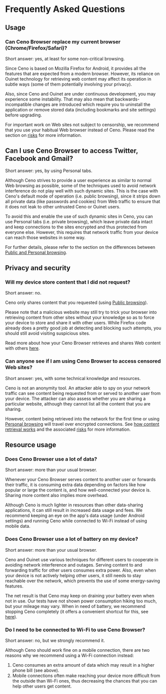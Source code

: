 # Frequently Asked Questions

## Usage

### Can Ceno Browser replace my current browser (Chrome/Firefox/Safari)?

Short answer: yes, at least for some non-critical browsing.

Since Ceno is based on Mozilla Firefox for Android, it provides all the features that are expected from a modern browser.  However, its reliance on Ouinet technology for retrieving web content may affect its operation in subtle ways (some of them potentially involving your privacy).

Also, since Ceno and Ouinet are under continuous development, you may experience some instability.  That may also mean that backwards-incompatible changes are introduced which require you to uninstall the application or remove stored data (including bookmarks and site settings) before upgrading.

For important work on Web sites not subject to censorship, we recommend that you use your habitual Web browser instead of Ceno.  Please read the section on [risks](../concepts/risks.md) for more information.

## Can I use Ceno Browser to access Twitter, Facebook and Gmail?

Short answer: yes, by using Personal tabs.

Although Ceno strives to provide a user experience as similar to normal Web browsing as possible, some of the techniques used to avoid network interference do not play well with such dynamic sites.  This is the case with Ceno's default mode of operation (i.e. public browsing), since it strips down all private data (like passwords and cookies) from Web traffic to ensure that it does not leak to other untrusted Ceno or Ouinet users.

To avoid this and enable the use of such dynamic sites in Ceno, you can use Personal tabs (i.e. private browsing), which leave private data intact and keep connections to the sites encrypted and thus protected from everyone else.  However, this requires that network traffic from your device can reach those websites in some way.

For further details, please refer to the section on the differences between [Public and Personal browsing](../concepts/public-personal.md).

## Privacy and security

### Will my device store content that I did not request?

Short answer: no.

Ceno only shares content that you requested (using [Public browsing](../concepts/public-personal.md)).

Please note that a malicious website may still try to trick your browser into retrieving content from other sites without your knowledge so as to force your device to store and share it with other users.  While Firefox code already does a pretty good job at detecting and blocking such attempts, you should still avoid visiting suspicious sites.

Read more about how your Ceno Browser retrieves and shares Web content with others [here](../concepts/how.md).

### Can anyone see if I am using Ceno Browser to access censored Web sites?

Short answer: yes, with some technical knowledge and resources.

Ceno is not an anonymity tool.  An attacker able to spy on your network traffic can see content being requested from or served to another user from your device.  The attacker can also assess whether you are sharing a particular website, although they cannot list all the content that you are sharing.

However, content being retrieved into the network for the first time or using [Personal browsing](../concepts/public-personal.md) will travel over encrypted connections.  See [how content retrieval works](../concepts/how.md) and the associated [risks](../concepts/risks.md) for more information.

## Resource usage

### Does Ceno Browser use a lot of data?

Short answer: more than your usual browser.

Whenever your Ceno Browser serves content to another user or forwards their traffic, it is consuming extra data depending on factors like how popular or large the content is, and how well-connected your device is.  Sharing more content also implies more overhead.

Although Ceno is much lighter in resources than other data-sharing applications, it can still result in increased data usage and fees.  We recommend keeping an eye on the app's data usage (under Android settings) and running Ceno while connected to Wi-Fi instead of using mobile data.

### Does Ceno Browser use a lot of battery on my device?

Short answer: more than your usual browser.

Ceno and Ouinet use various techniques for different users to cooperate in avoiding network interference and outages.  Serving content to and forwarding traffic for other users consumes extra power.  Also, even when your device is not actively helping other users, it still needs to stay reachable over the network, which prevents the use of some energy-saving features.

The net result is that Ceno may keep on draining your battery even when not in use.  Our tests have not shown power consumption hiking too much, but your mileage may vary.  When in need of battery, we recommend stopping Ceno completely (it offers a convenient shortcut for this, see [here](../browser/install.md)).

### Do I need to be connected to Wi-Fi to use Ceno Browser?

Short answer: no, but we strongly recommend it.

Although Ceno should work fine on a mobile connection, there are two reasons why we recommend using a Wi-Fi connection instead:

1. Ceno consumes an extra amount of data which may result in a higher phone bill (see above).
2. Mobile connections often make reaching your device more difficult from the outside than Wi-Fi ones, thus decreasing the chances that you can help other users get content.
